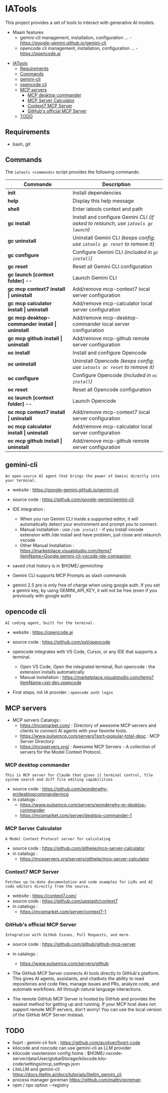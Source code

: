 # IATools

This project provides a set of tools to interact with generative AI models.

* Maain features
  * gemini-cli management, installation, configuration ... - https://google-gemini.github.io/gemini-cli
  * opencode cli management, installation, configuration ... - https://opencode.ai

- [IATools](#iatools)
  - [Requirements](#requirements)
  - [Commands](#commands)
  - [gemini-cli](#gemini-cli)
  - [opencode cli](#opencode-cli)
  - [MCP servers](#mcp-servers)
    - [MCP desktop commander](#mcp-desktop-commander)
    - [MCP Server Calculator](#mcp-server-calculator)
    - [Context7 MCP Server](#context7-mcp-server)
    - [GitHub's official MCP Server](#githubs-official-mcp-server)
  - [TODO](#todo)


## Requirements

* bash, git

## Commands

The `iatools <commands>` script provides the following commands:

| Commande | Description |
|----------|-------------|
| **init** | Install dependencies |
| **help** | Display this help message |
| **shell** | Enter iatools context and path |
| **gc install** | Install and configure Gemini CLI *(if asked to relaunch, use `iatools gc launch`)* |
| **gc uninstall** | Uninstall Gemini CLI *(keeps config; use `iatools gc reset` to remove it)* |
| **gc configure** | Configure Gemini CLI *(included in `gc install`)* |
| **gc reset** | Reset all Gemini CLI configuration |
| **gc launch [context folder] -- <options>** | Launch Gemini CLI |
| **gc mcp context7 install \| uninstall** | Add/remove mcp-context7 local server configuration |
| **gc mcp calculator install \| uninstall** | Add/remove mcp-calculator local server configuration |
| **gc mcp desktop-commander install \| uninstall** | Add/remove mcp-desktop-commander local server configuration |
| **gc mcp github install \| uninstall** | Add/remove mcp-github remote server configuration |
| **oc install** | Install and configure Opencode |
| **oc uninstall** | Uninstall Opencode *(keeps config; use `iatools oc reset` to remove it)* |
| **oc configure** | Configure Opencode *(included in `oc install`)* |
| **oc reset** | Reset all Opencode configuration |
| **oc launch [context folder] -- <options>** | Launch Opencode |
| **oc mcp context7 install \| uninstall** | Add/remove mcp-context7 local server configuration |
| **oc mcp calculator install \| uninstall** | Add/remove mcp-calculator local server configuration |
| **oc mcp github install \| uninstall** | Add/remove mcp-github remote server configuration |

## gemini-cli

```An open-source AI agent that brings the power of Gemini directly into your terminal.```

* website : https://google-gemini.github.io/gemini-cli
* source code : https://github.com/google-gemini/gemini-cli

* IDE integration : 
  * When you run Gemini CLI inside a supported editor, it will automatically detect your environment and prompt you to connect.
  * Manual installation : use `/ide install` - if you install vscode extension with /ide install and have problem, just close and relaunch vscode
  * Other Manual Installation : https://marketplace.visualstudio.com/items?itemName=Google.gemini-cli-vscode-ide-companion

* saved chat history is in $HOME/.gemini/tmp

* Gemini CLI supports MCP Prompts as slash commands

* gemini 2.5 pro is only free of charge when using google auth. If you set a gemini key, by using GEMINI_API_KEY, it will not be free (even if you previously with google auth)


## opencode cli

```AI coding agent, built for the terminal.```

* website : https://opencode.ai
* source code : https://github.com/sst/opencode

* opencode integrates with VS Code, Cursor, or any IDE that supports a terminal.
  * Open VS Code, Open the integrated terminal, Run opencode : the extension installs automatically
  * Manual installation : https://marketplace.visualstudio.com/items?itemName=sst-dev.opencode

* First steps, init IA provider : `opencode auth login`


## MCP servers

* MCP servers Catalogs : 
  * https://mcpmarket.com/ : Directory of awesome MCP servers and clients to connect AI agents with your favorite tools.
  * https://www.pulsemcp.com/servers?sort=popular-total-desc : MCP Server Directory
  * https://mcpservers.org/ : Awesome MCP Servers - A collection of servers for the Model Context Protocol.

### MCP desktop commander

```This is MCP server for Claude that gives it terminal control, file system search and diff file editing capabilities```

* source code : https://github.com/wonderwhy-er/desktopcommandermcp
* in catalogs :
  * https://www.pulsemcp.com/servers/wonderwhy-er-desktop-commander
  * https://mcpmarket.com/server/desktop-commander-1

### MCP Server Calculator

```A Model Context Protocol server for calculating```

* source code : https://github.com/githejie/mcp-server-calculator
* in catalogs :
  * https://mcpservers.org/servers/githejie/mcp-server-calculator


### Context7 MCP Server

```Fetches up-to-date documentation and code examples for LLMs and AI code editors directly from the source.``` 

* website : https://context7.com/
* source code : https://github.com/upstash/context7
* in catalogs :
  * https://mcpmarket.com/server/context7-1


### GitHub's official MCP Server

```Integration with GitHub Issues, Pull Requests, and more.```

* source code : https://github.com/github/github-mcp-server
* in catalogs :
  * https://www.pulsemcp.com/servers/github

* The GitHub MCP Server connects AI tools directly to GitHub's platform. This gives AI agents, assistants, and chatbots the ability to read repositories and code files, manage issues and PRs, analyze code, and automate workflows. All through natural language interactions.

* The remote GitHub MCP Server is hosted by GitHub and provides the easiest method for getting up and running. If your MCP host does not support remote MCP servers, don't worry! You can use the local version of the GitHub MCP Server instead.


## TODO

* llxprt : gemini-cli fork : https://github.com/acoliver/llxprt-code
* kilocode and roocode can use gemini-cli as LLM provider
* kilocode vsextension config home : $HOME/.vscode-server/data/User/globalStorage/kilocode.kilo-code/settings/mcp_settings.json
* LiteLLM and gemini-cli https://docs.litellm.ai/docs/tutorials/litellm_gemini_cli
* process manager goreman https://github.com/mattn/goreman
* npm / npx option --registry